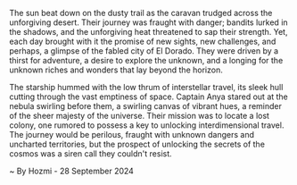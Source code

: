 
The sun beat down on the dusty trail as the caravan trudged across the unforgiving desert. Their journey was fraught with danger; bandits lurked in the shadows, and the unforgiving heat threatened to sap their strength. Yet, each day brought with it the promise of new sights, new challenges, and perhaps, a glimpse of the fabled city of El Dorado. They were driven by a thirst for adventure, a desire to explore the unknown, and a longing for the unknown riches and wonders that lay beyond the horizon. 

The starship hummed with the low thrum of interstellar travel, its sleek hull cutting through the vast emptiness of space. Captain Anya stared out at the nebula swirling before them, a swirling canvas of vibrant hues, a reminder of the sheer majesty of the universe. Their mission was to locate a lost colony, one rumored to possess a key to unlocking interdimensional travel. The journey would be perilous, fraught with unknown dangers and uncharted territories, but the prospect of unlocking the secrets of the cosmos was a siren call they couldn't resist. 

~ By Hozmi - 28 September 2024
